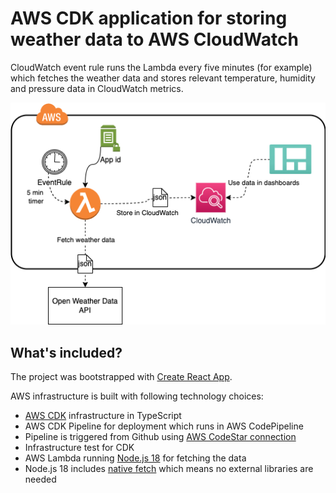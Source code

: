# AWS CDK application for storing weather data to AWS CloudWatch

CloudWatch event rule runs the Lambda every five minutes (for example) which fetches
the weather data and stores relevant temperature, humidity and pressure data in CloudWatch metrics.

![Architecture](app.drawio.png)

## What's included?

The project was bootstrapped with [Create React App](https://github.com/facebook/create-react-app).

AWS infrastructure is built with following technology choices:

* [AWS CDK](https://aws.amazon.com/cdk/) infrastructure in TypeScript
* AWS CDK Pipeline for deployment which runs in AWS CodePipeline
* Pipeline is triggered from Github using [AWS CodeStar connection](https://docs.aws.amazon.com/codestar-connections/latest/APIReference/Welcome.html)
* Infrastructure test for CDK
* AWS Lambda running [Node.js 18](https://nodejs.org/en/) for fetching the data
* Node.js 18 includes [native fetch](https://nodejs.org/de/blog/announcements/v18-release-announce/) which means no external libraries are needed
